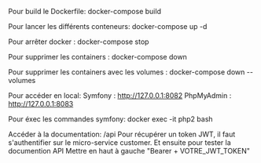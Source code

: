 Pour build le Dockerfile:
docker-compose build

Pour lancer les différents conteneurs: 
docker-compose up -d

Pour arrêter docker :
docker-compose stop

Pour supprimer les containers :
docker-compose down


Pour supprimer les containers avec les volumes :
docker-compose down --volumes

Pour accéder en local:
Symfony : http://127.0.0.1:8082
PhpMyAdmin : http://127.0.0.1:8083

Pour éxec les commandes symfony:
docker exec -it php2 bash

Accéder à la documentation: /api
Pour récupérer un token JWT, il faut s'authentifier sur le micro-service customer. Et ensuite pour tester la documention API Mettre en haut à gauche "Bearer + VOTRE_JWT_TOKEN"